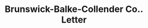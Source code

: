 ---
doi: 10.7916/D87H2WQ9
date_other: '1918'
date_other_textual: '1918'
form: correspondence
genre:
- Letters (correspondence)
name:
- Brunswick-Balke-Collender Co.
object_in_context_url: https://biggert.cul.columbia.edu/items/view/ave_biggert_01605
subject_hierarchical_geographic:
- Milwaukee, Wisconsin, United States
subject_name:
- Brunswick-Balke-Collender Co.
title: Brunswick-Balke-Collender Co.. Letter
sort_title: Brunswick-Balke-Collender Co.. Letter
call_number: ave_biggert_01605
coordinates:
- 43.05,-87.95
pid: ave_biggert_01605
identifiers: ave_biggert_01605
permalink: /biggert/ave_biggert_01605/
layout: iiif-image-page
---